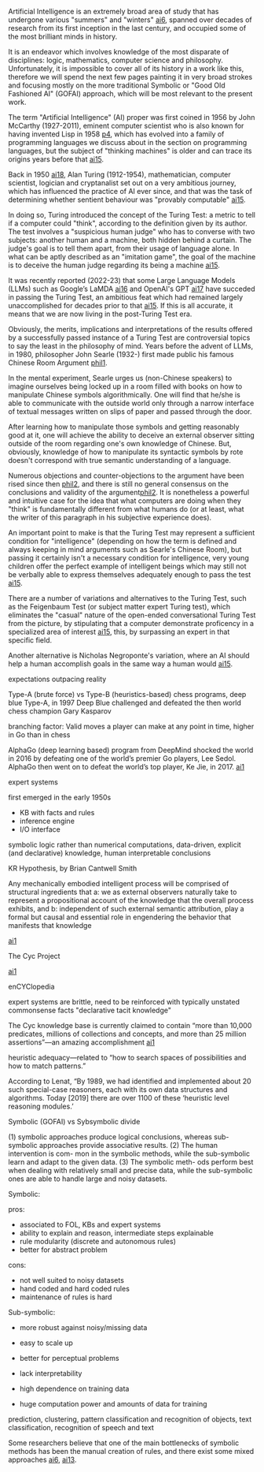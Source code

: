 
Artificial Intelligence is an extremely broad area of study that has undergone various "summers" and "winters" [ai6](./bib.md#1ai6), spanned over decades of research from its first inception in the last century, and occupied some of the most brilliant minds in history.

It is an endeavor which involves knowledge of the most disparate of disciplines: logic, mathematics, computer science and philosophy. Unfortunately, it is impossible to cover all of its history in a work like this, therefore we will spend the next few pages painting it in very broad strokes and focusing mostly on the more traditional Symbolic or "Good Old Fashioned AI" (GOFAI) approach, which will be most relevant to the present work.

The term "Artificial Intelligence" (AI) proper was first coined in 1956 by John McCarthy (1927-2011), eminent computer scientist who is also known for having invented Lisp in 1958 [p4](./bib.md#p4), which has evolved into a family of programming languages we discuss about in the section on programming languages, but the subject of "thinking machines" is older and can trace its origins years before that [ai15](./bib.md#ai15).

Back in 1950 [ai18](./bib.md#ai18), Alan Turing (1912-1954), mathematician, computer scientist, logician and cryptanalist set out on a very ambitious journey, which has influenced the practice of AI ever since, and that was the task of determining whether sentient behaviour was "provably computable" [ai15](./bib.md#ai15).

<!-- Goedel -->

In doing so, Turing introduced the concept of the Turing Test: a metric to tell if a computer could "think", according to the definition given by its author. The test involves a "suspicious human judge" who has to converse with two subjects: another human and a machine, both hidden behind a curtain. The judge's goal is to tell them apart, from their usage of language alone. In what can be aptly described as an "imitation game", the goal of the machine is to deceive the human judge regarding its being a machine [ai15](./bib.md#ai15).

It was recently reported (2022-23) that some Large Language Models (LLMs) such as Google’s LaMDA [ai16](./bib.md#ai16) and OpenAI's GPT [ai17](./bib.md#ai17) have succeded in passing the Turing Test, an ambitious feat which had remained largely unaccomplished for decades prior to that [ai15](./bib.md#ai15). If this is all accurate, it means that we are now living in the post-Turing Test era.

Obviously, the merits, implications and interpretations of the results offered by a successfully passed instance of a Turing Test are controversial topics to say the least in the philosophy of mind. Years before the advent of LLMs, in 1980, philosopher John Searle (1932-) first made public his famous Chinese Room Argument [phil1](./bib.md#phil1).

In the mental experiment, Searle urges us (non-Chinese speakers) to imagine ourselves being locked up in a room filled with books on how to manipulate Chinese symbols algorithmically. One will find that he/she is able to communicate with the outside world only through a narrow interface of textual messages written on slips of paper and passed through the door.

After learning how to manipulate those symbols and getting reasonably good at it, one will achieve the ability to deceive an external observer sitting outside of the room regarding one's own knowledge of Chinese. But, obviously, knowledge of how to manipulate its syntactic symbols by rote doesn't correspond with true semantic understanding of a language.

Numerous objections and counter-objections to the argument have been rised since then [phil2](./bib.md#phil2), and there is still no general consensus on the conclusions and validity of the argument[phil2](./bib.md#phil2). It is nonetheless a powerful and intuitive case for the idea that what computers are doing when they "think" is fundamentally different from what humans do (or at least, what the writer of this paragraph in his subjective experience does).

An important point to make is that the Turing Test may represent a sufficient condition for "intelligence" (depending on how the term is defined and always keeping in mind arguments such as Searle's Chinese Room), but passing it certainly isn't a necessary condition for intelligence, very young children offer the perfect example of intelligent beings which may still not be verbally able to express themselves adequately enough to pass the test [ai15](./bib.md#ai15).

There are a number of variations and alternatives to the Turing Test, such as the Feigenbaum Test (or subject matter expert Turing test), which eliminates the "casual" nature of the open-ended conversational Turing Test from the picture, by stipulating that a computer demonstrate proficency in a specialized area of interest [ai15](./bib.md#ai15), this, by surpassing an expert in that specific field.

Another alternative is Nicholas Negroponte's variation, where an AI should help a human accomplish goals in the same way a human would [ai15](./bib.md#ai15).




<!-- devised the Turing Machine, and later worked on cyphers during WW2 breaking the Enigma code -->

expectations outpacing reality

Type-A (brute force) vs Type-B (heuristics-based) chess programs, deep blue Type-A, in 1997 Deep Blue challenged and defeated the then world chess champion Gary Kasparov

branching factor: Valid moves a player can make at any point in time, higher in Go than in chess

AlphaGo (deep learning based) program from DeepMind shocked the world in 2016 by defeating one of the world’s premier Go players, Lee Sedol. AlphaGo then went on to defeat the world’s top player, Ke Jie, in 2017.  [ai1](./bib.md#ai1)

expert systems

first emerged in the early 1950s 

- KB with facts and rules
- inference engine 
- I/O interface

symbolic logic rather than numerical computations, data-driven, explicit (and declarative) knowledge, human interpretable conclusions


KR Hypothesis,  by Brian Cantwell Smith

Any mechanically embodied intelligent process will be comprised of
structural ingredients that a: we as external observers naturally take to
represent a propositional account of the knowledge that the overall
process exhibits, and b: independent of such external semantic attribution, play a formal but causal and essential role in engendering
the behavior that manifests that knowledge

[ai1](./bib.md#ai1)


The Cyc Project

[ai1](./bib.md#ai1)

enCYClopedia

expert systems are brittle, need to be reinforced with typically unstated commonsense facts "declarative tacit knowledge"  

The Cyc knowledge base is currently claimed to contain “more than 10,000 predicates, millions of collections and concepts, and more than 25 million assertions”—an amazing accomplishment [ai1](./bib.md#ai1)

heuristic adequacy—related to “how to search spaces of possibilities and
how to match patterns.”

 According to Lenat,
“By 1989, we had identified and implemented about 20 such special-case
reasoners, each with its own data structures and algorithms. Today [2019]
there are over 1100 of these ‘heuristic level reasoning modules.’




Symbolic (GOFAI) vs Sybsymbolic divide

(1) symbolic approaches produce logical
conclusions, whereas sub-symbolic approaches provide
associative results. (2) The human intervention is com-
mon in the symbolic methods, while the sub-symbolic
learn and adapt to the given data. (3) The symbolic meth-
ods perform best when dealing with relatively small and
precise data, while the sub-symbolic ones are able to
handle large and noisy datasets.


Symbolic:

pros:
- associated to FOL, KBs and expert systems
- ability to explain and reason, intermediate steps explainable
- rule modularity (discrete and autonomous rules)
- better for abstract problem

cons:
- not well suited to noisy datasets
- hand coded and hard coded rules
- maintenance of rules is hard

Sub-symbolic:

- more robust against noisy/missing data
- easy to scale up
- better for perceptual problems

- lack interpretability
- high dependence on training data
- huge computation power and amounts of data for training

prediction, clustering, pattern classification and
recognition of objects, text classification, recognition of speech and text


Some researchers believe that one of the main bottlenecks of symbolic methods has been the manual creation of rules, and there exist some mixed approaches [ai6](./bib.md#1ai6), [ai13](./bib.md#ai13).
